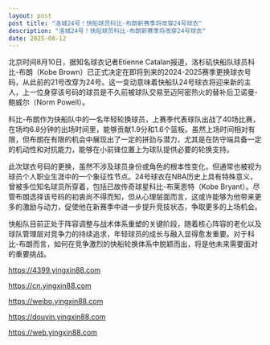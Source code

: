 ```yaml
---
layout: post
post title: "洛城24号！快船球员科比-布朗新赛季将改穿24号球衣" 
description: "洛城24号！快船球员科比-布朗新赛季将改穿24号球衣" 
date: 2025-08-12
---
```


北京时间8月10日，据知名球衣记者Etienne Catalan报道，洛杉矶快船队球员科比-布朗（Kobe Brown）已正式决定在即将到来的2024-2025赛季更换球衣号码，从此前的21号改穿为24号。这一变动意味着快船队24号球衣将迎来新的主人，上一位身穿该号码的球员是不久前被球队交易至迈阿密热火的替补后卫诺曼-鲍威尔（Norm Powell）。

科比-布朗作为快船队中的一名年轻轮换球员，上赛季代表球队出战了40场比赛，在场均6.8分钟的出场时间里，能够贡献1.9分和1.6个篮板。虽然上场时间相对有限，但布朗在有限的机会中展现出了一定的拼劲与潜力，尤其是在防守端具备一定的机动性和对抗能力，能够在小前锋位置上为球队提供必要的轮换支持。

此次球衣号码的更换，虽然不涉及球员身份或角色的根本性变化，但通常也被视为球员个人职业生涯中的一个象征性节点。24号球衣在NBA历史上具有特殊意义，曾被多位知名球员所穿着，包括已故传奇球星科比-布莱恩特（Kobe Bryant）。尽管布朗选择该号码的初衷尚不得而知，但从心理层面而言，这或许能够为他带来更多的激励与动力，促使他在新赛季中进一步提升竞技状态，争取更多的上场机会。

快船队目前正处于阵容调整与战术体系重塑的关键阶段，随着核心阵容的老化以及球队管理层对竞争力的持续追求，年轻球员的成长与融入显得愈发重要。对于科比-布朗而言，如何在竞争激烈的快船轮换体系中脱颖而出，将是他未来需要面对的重要挑战。

https://4399.yingxin88.com

https://cn.yingxin88.com

https://weibo.yingxin88.com

https://douyin.yingxin88.com

https://web.yingxin88.com